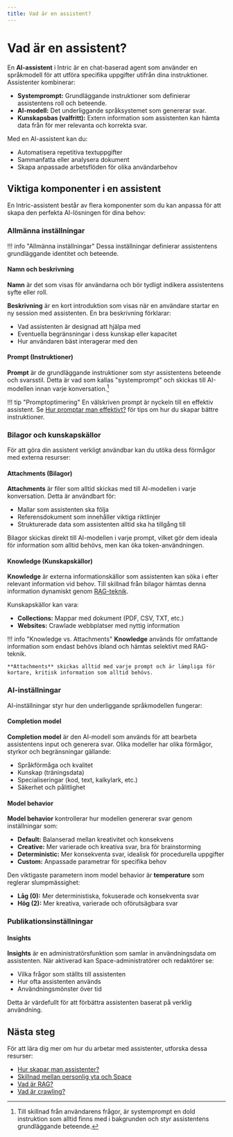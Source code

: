 ```yaml
---
title: Vad är en assistent?
---
```


# Vad är en assistent?

En **AI-assistent** i Intric är en chat-baserad agent som använder en språkmodell för att utföra specifika uppgifter utifrån dina instruktioner. Assistenter kombinerar:

- **Systemprompt:** Grundläggande instruktioner som definierar assistentens roll och beteende.  
- **AI-modell:** Det underliggande språksystemet som genererar svar.  
- **Kunskapsbas (valfritt):** Extern information som assistenten kan hämta data från för mer relevanta och korrekta svar.  

Med en AI-assistent kan du:
- Automatisera repetitiva textuppgifter  
- Sammanfatta eller analysera dokument  
- Skapa anpassade arbetsflöden för olika användarbehov

## Viktiga komponenter i en assistent

En Intric-assistent består av flera komponenter som du kan anpassa för att skapa den perfekta AI-lösningen för dina behov:

### Allmänna inställningar

!!! info "Allmänna inställningar"
    Dessa inställningar definierar assistentens grundläggande identitet och beteende.

#### Namn och beskrivning

**Namn** är det som visas för användarna och bör tydligt indikera assistentens syfte eller roll.

**Beskrivning** är en kort introduktion som visas när en användare startar en ny session med assistenten. En bra beskrivning förklarar:
- Vad assistenten är designad att hjälpa med
- Eventuella begränsningar i dess kunskap eller kapacitet
- Hur användaren bäst interagerar med den

#### Prompt (Instruktioner)

**Prompt** är de grundläggande instruktioner som styr assistentens beteende och svarsstil. Detta är vad som kallas "systemprompt" och skickas till AI-modellen innan varje konversation.[^1]

[^1]: Till skillnad från användarens frågor, är systemprompt en dold instruktion som alltid finns med i bakgrunden och styr assistentens grundläggande beteende.

!!! tip "Promptoptimering"
    En välskriven prompt är nyckeln till en effektiv assistent. Se [Hur promptar man effektivt?](../../kom-igang/hur-promptar-man.md) för tips om hur du skapar bättre instruktioner.

### Bilagor och kunskapskällor

För att göra din assistent verkligt användbar kan du utöka dess förmågor med externa resurser:

#### Attachments (Bilagor)

**Attachments** är filer som alltid skickas med till AI-modellen i varje konversation. Detta är användbart för:

- Mallar som assistenten ska följa
- Referensdokument som innehåller viktiga riktlinjer
- Strukturerade data som assistenten alltid ska ha tillgång till

Bilagor skickas direkt till AI-modellen i varje prompt, vilket gör dem ideala för information som alltid behövs, men kan öka token-användningen.

#### Knowledge (Kunskapskällor)

**Knowledge** är externa informationskällor som assistenten kan söka i efter relevant information vid behov. Till skillnad från bilagor hämtas denna information dynamiskt genom [RAG-teknik](../kunskapsbaser/vad-ar-rag.md).

Kunskapskällor kan vara:
- **Collections:** Mappar med dokument (PDF, CSV, TXT, etc.)
- **Websites:** Crawlade webbplatser med nyttig information

!!! info "Knowledge vs. Attachments"
    **Knowledge** används för omfattande information som endast behövs ibland och hämtas selektivt med RAG-teknik.
    
    **Attachments** skickas alltid med varje prompt och är lämpliga för kortare, kritisk information som alltid behövs.

### AI-inställningar

AI-inställningar styr hur den underliggande språkmodellen fungerar:

#### Completion model

**Completion model** är den AI-modell som används för att bearbeta assistentens input och generera svar. Olika modeller har olika förmågor, styrkor och begränsningar gällande:

- Språkförmåga och kvalitet
- Kunskap (träningsdata)
- Specialiseringar (kod, text, kalkylark, etc.)
- Säkerhet och pålitlighet

#### Model behavior

**Model behavior** kontrollerar hur modellen genererar svar genom inställningar som:

- **Default:** Balanserad mellan kreativitet och konsekvens
- **Creative:** Mer varierade och kreativa svar, bra för brainstorming
- **Deterministic:** Mer konsekventa svar, idealisk för procedurella uppgifter
- **Custom:** Anpassade parametrar för specifika behov

Den viktigaste parametern inom model behavior är **temperature** som reglerar slumpmässighet:
- **Låg (0):** Mer deterministiska, fokuserade och konsekventa svar
- **Hög (2):** Mer kreativa, varierade och oförutsägbara svar

### Publikationsinställningar

#### Insights

**Insights** är en administratörsfunktion som samlar in användningsdata om assistenten. När aktiverad kan Space-administratörer och redaktörer se:

- Vilka frågor som ställts till assistenten
- Hur ofta assistenten används
- Användningsmönster över tid

Detta är värdefullt för att förbättra assistenten baserat på verklig användning.

## Nästa steg

För att lära dig mer om hur du arbetar med assistenter, utforska dessa resurser:

- [Hur skapar man assistenter?](skapa-assistenter.md)
- [Skillnad mellan personlig yta och Space](skillnad-personlig-vs-space.md)
- [Vad är RAG?](../kunskapsbaser/vad-ar-rag.md)
- [Vad är crawling?](../kunskapsbaser/vad-ar-crawling.md)
